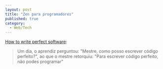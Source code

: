 ```yaml
---
layout: post
title: "Zen para programadores"
published: true
category:
  - Web/Tech
---
```


[How to write perfect software]:

> Um dia, o aprendiz perguntou: "Mestre, como posso escrever código
> perfeito?", ao que o mestre retorquiu: "Para escrever código perfeito,
> não podes programar"

  [How to write perfect software]: http://fishbowl.pastiche.org/2004/02/21/how_to_write_perfect_software
